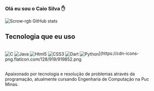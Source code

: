 ### Olá eu sou o Caio Silva ✋

![Scrow-rgb GitHub stats](https://github-readme-stats.vercel.app/api?username=Scrow-rgb&show_icons=true&theme=dracula)

## Tecnologia que eu uso

<div style = "display: inline_block" ><br/>
<img  align = "center" alt = "C" src = https://img.shields.io/badge/C-00599C?style=for-the-badge&logo=c&logoColor=white/>
<img  align = "center" alt = "Java" src = https://img.shields.io/badge/Java-ED8B00?style=for-the-badge&logo=openjdk&logoColor=white/>
<img  align = "center" alt = "Html5" src =https://img.shields.io/badge/HTML5-E34F26?style=for-the-badge&logo=html5&logoColor=white/>
<img  align = "center" alt = "CSS3" src =https://img.shields.io/badge/CSS3-1572B6?style=for-the-badge&logo=css3&logoColor=white/>
<img  align = "center" alt = "Dart" src = https://img.shields.io/badge/Dart-0175C2?style=for-the-badge&logo=dart&logoColor=white/>
<img  align = "center" alt = "Python" src =https://img.shields.io/badge/Dart-0175C2?style=for-the-badge&logo=dart&logoColor=white/>](https://cdn-icons-png.flaticon.com/128/919/919852.png
<i class="fa-brands fa-python"></i>
</div><br/>

Apaixonado por tecnologia e resolução de problemas através da programação, atualmente cursando Engenharia de Computação na Puc Minas.



